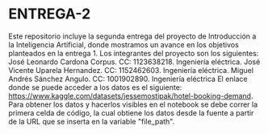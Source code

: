 # ENTREGA-2
Este repositorio incluye la segunda entrega del proyecto de Introducción a la Inteligencia Artificial, donde mostramos un avance en los objetivos planteados en la entrega 1. Los integrantes del proyecto son los siguientes: José Leonardo Cardona Corpus. CC: 1123638218. Ingeniería eléctrica. José Vicente Uparela Hernandez. CC: 1152462603. Ingeniería eléctrica. Miguel Andrés Sánchez Angulo. CC: 1001902890. Ingeniería eléctrica El enlace donde se puede acceder a los datos es el siguiente: https://www.kaggle.com/datasets/jessemostipak/hotel-booking-demand. Para obtener los datos y hacerlos visibles en el notebook se debe correr la primera celda de código, la cual obtiene los datos desde la fuente a partir de la URL que se inserta en la variable "file_path".
